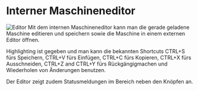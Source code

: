 # Interner Maschineneditor
![Editor](../../screenshots/Main%20View/Editor.png)
Mit dem internen Maschineneditor kann man die gerade geladene Maschine editieren und speichern sowie die Maschine in einem externen Editor öffnen.

Highlighting ist gegeben und man kann die bekannten Shortcuts CTRL+S fürs Speichern, CTRL+V fürs Einfügen, CTRL+C fürs Kopieren, CTRL+X fürs Ausschneiden, CTRL+Z and CTRL+Y fürs Rückgängigmachen und Wiederholen von Änderungen benutzen.

Der Editor zeigt zudem Statusmeldungen im Bereich neben den Knöpfen an.
